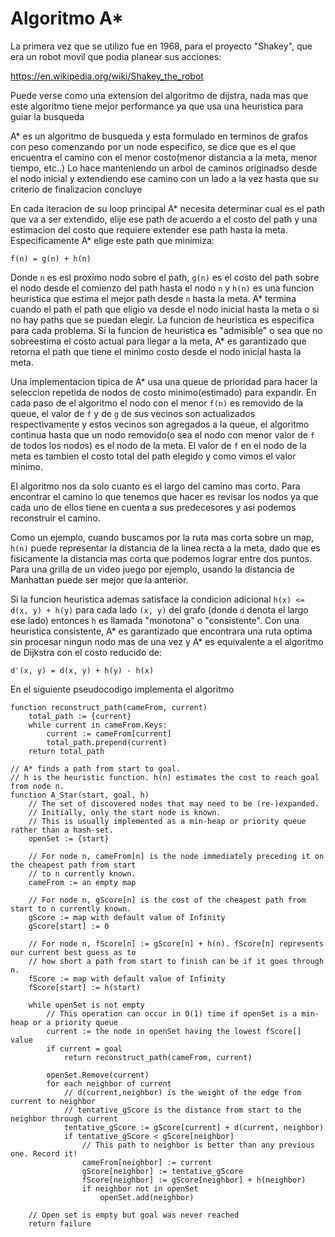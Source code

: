 # Algoritmo A*

La primera vez que se utilizo fue en 1968, para el proyecto "Shakey", que era
un robot movil que podia planear sus acciones:

https://en.wikipedia.org/wiki/Shakey_the_robot

Puede verse como una extension del algoritmo de dijstra, nada mas que este
algoritmo tiene mejor performance ya que usa una heuristica para guiar la busqueda

A* es un algoritmo de busqueda y esta formulado en terminos de grafos con peso
comenzando por un node especifico, se dice que es el que encuentra el camino con
el menor costo(menor distancia a la meta, menor tiempo, etc..)
Lo hace manteniendo un arbol de caminos originadso desde el nodo inicial y extendiendo
ese camino con un lado a la vez hasta que su criterio de finalizacion concluye

En cada iteracion de su loop principal A* necesita determinar cual es el path que
va a ser extendido, elije ese path de acuerdo a el costo del path y una estimacion
del costo que requiere extender ese path hasta la meta. Especificamente A* elige
este path que minimiza:

`f(n) = g(n) + h(n)`

Donde `n` es esl proximo nodo sobre el path, `g(n)` es el costo del path sobre
el nodo desde el comienzo del path hasta el nodo `n` y `h(n)` es una funcion
heuristica que estima el mejor path desde `n` hasta la meta. A* termina cuando
el path el path que eligio va desde el nodo inicial hasta la meta o si no hay
paths que se puedan elegir. La funcion de heuristica es especifica para cada
problema. Si la funcion de heuristica es "admisible" o sea que no sobreestima el
costo actual para llegar a la meta, A* es garantizado que retorna el path que tiene
el minimo costo desde el nodo inicial hasta la meta.

Una implementacion tipica de A* usa una queue de prioridad para hacer la seleccion
repetida de nodos de costo minimo(estimado) para expandir. En cada paso de el algoritmo
el nodo con el menor `f(n)` es removido de la queue, el valor de `f` y de `g` de
sus vecinos son actualizados respectivamente y estos vecinos son agregados a la
queue, el algoritmo continua hasta que un nodo removido(o sea el nodo con menor
valor de `f` de todos los nodos) es el nodo de la meta. El valor de `f` en el
nodo de la meta es tambien el costo total del path elegido y como vimos el valor
minimo.

El algoritmo nos da solo cuanto es el largo del camino mas corto. Para encontrar
el camino lo que tenemos que hacer es revisar los nodos ya que cada uno de ellos
tiene en cuenta a sus predecesores y asi podemos reconstruir el camino.

Como un ejemplo, cuando buscamos por la ruta mas corta sobre un map, `h(n)` puede
representar la distancia de la linea recta a la meta, dado que es fisicamente la
distancia mas corta que podemos lograr entre dos puntos. Para una grilla de un
video juego por ejemplo, usando la distancia de Manhattan puede ser mejor que la
anterior.

Si la funcion heuristica ademas satisface la condicion adicional
`h(x) <= d(x, y) + h(y)`
para cada lado `(x, y)` del grafo (donde `d` denota el largo ese lado) entonces
`h` es llamada "monotona" o "consistente". Con una heuristica consistente, A*
es garantizado que encontrara una ruta optima sin procesar ningun nodo mas de una
vez y A* es equivalente a el algoritmo de Dijkstra con el costo reducido de:

`d'(x, y) = d(x, y) + h(y) - h(x)`

En el siguiente pseudocodigo implementa el algoritmo

```text
function reconstruct_path(cameFrom, current)
    total_path := {current}
    while current in cameFrom.Keys:
        current := cameFrom[current]
        total_path.prepend(current)
    return total_path

// A* finds a path from start to goal.
// h is the heuristic function. h(n) estimates the cost to reach goal from node n.
function A_Star(start, goal, h)
    // The set of discovered nodes that may need to be (re-)expanded.
    // Initially, only the start node is known.
    // This is usually implemented as a min-heap or priority queue rather than a hash-set.
    openSet := {start}

    // For node n, cameFrom[n] is the node immediately preceding it on the cheapest path from start
    // to n currently known.
    cameFrom := an empty map

    // For node n, gScore[n] is the cost of the cheapest path from start to n currently known.
    gScore := map with default value of Infinity
    gScore[start] := 0

    // For node n, fScore[n] := gScore[n] + h(n). fScore[n] represents our current best guess as to
    // how short a path from start to finish can be if it goes through n.
    fScore := map with default value of Infinity
    fScore[start] := h(start)

    while openSet is not empty
        // This operation can occur in O(1) time if openSet is a min-heap or a priority queue
        current := the node in openSet having the lowest fScore[] value
        if current = goal
            return reconstruct_path(cameFrom, current)

        openSet.Remove(current)
        for each neighbor of current
            // d(current,neighbor) is the weight of the edge from current to neighbor
            // tentative_gScore is the distance from start to the neighbor through current
            tentative_gScore := gScore[current] + d(current, neighbor)
            if tentative_gScore < gScore[neighbor]
                // This path to neighbor is better than any previous one. Record it!
                cameFrom[neighbor] := current
                gScore[neighbor] := tentative_gScore
                fScore[neighbor] := gScore[neighbor] + h(neighbor)
                if neighbor not in openSet
                    openSet.add(neighbor)

    // Open set is empty but goal was never reached
    return failure
```

